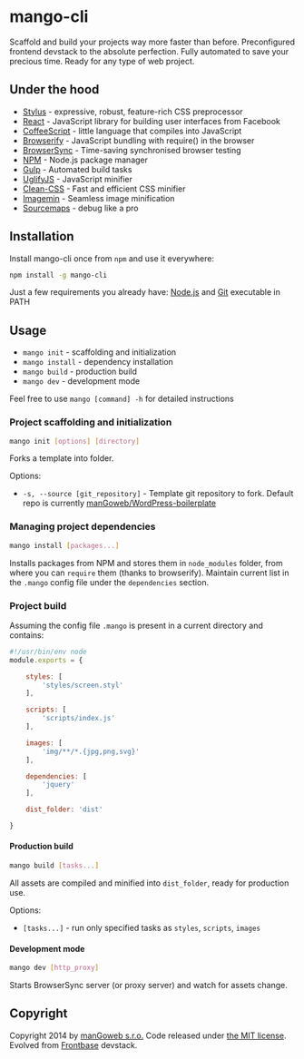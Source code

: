 mango-cli
=========

Scaffold and build your projects way more faster than before. Preconfigured frontend devstack to the absolute perfection. Fully automated to save your precious time. Ready for any type of web project.

## Under the hood

* [Stylus](http://learnboost.github.io/stylus) - expressive, robust, feature-rich CSS preprocessor
* [React](http://facebook.github.io/react) - JavaScript library for building user interfaces from Facebook
* [CoffeeScript](http://coffeescript.org) - little language that compiles into JavaScript
* [Browserify](http://browserify.org) - JavaScript bundling with require() in the browser
* [BrowserSync](http://www.browsersync.io) - Time-saving synchronised browser testing
* [NPM](https://www.npmjs.org) - Node.js package manager
* [Gulp](http://gulpjs.com/) - Automated build tasks
* [UglifyJS](http://lisperator.net/uglifyjs) - JavaScript minifier
* [Clean-CSS](https://github.com/jakubpawlowicz/clean-css) - Fast and efficient CSS minifier
* [Imagemin](https://github.com/imagemin/imagemin) - Seamless image minification 
* [Sourcemaps](https://github.com/floridoo/gulp-sourcemaps) - debug like a pro


## Installation

Install mango-cli once from `npm` and use it everywhere:

```sh
npm install -g mango-cli
```

Just a few requirements you already have: [Node.js](http://nodejs.org) and [Git](http://git-scm.com) executable in PATH


## Usage

* `mango init` - scaffolding and initialization
* `mango install` - dependency installation
* `mango build` - production build
* `mango dev` - development mode

Feel free to use `mango [command] -h` for detailed instructions


### Project scaffolding and initialization

```sh
mango init [options] [directory]
```

Forks a template into folder. 

Options:
* `-s, --source [git_repository]` - Template git repository to fork. Default repo is currently [manGoweb/WordPress-boilerplate](https://github.com/manGoweb/WordPress-boilerplate)


### Managing project dependencies

```sh
mango install [packages...]
```

Installs packages from NPM and stores them in `node_modules` folder, from where you can `require` them (thanks to browserify).
Maintain current list in the `.mango` config file under the `dependencies` section.


### Project build

Assuming the config file `.mango` is present in a current directory and contains:

```js
#!/usr/bin/env node
module.exports = {

	styles: [
		'styles/screen.styl'
	],

	scripts: [
		'scripts/index.js'
	],

	images: [
		'img/**/*.{jpg,png,svg}'
	],

	dependencies: [
		'jquery'
	],

	dist_folder: 'dist'

}
```


#### Production build

```sh
mango build [tasks...]
```

All assets are compiled and minified into `dist_folder`, ready for production use.

Options:
* `[tasks...]` - run only specified tasks as `styles`, `scripts`, `images`


#### Development mode

```sh
mango dev [http_proxy]
```

Starts BrowserSync server (or proxy server) and watch for assets change. 



## Copyright

Copyright 2014 by [manGoweb s.r.o.](http://www.mangoweb.cz) Code released under [the MIT license](LICENSE). Evolved from [Frontbase](http://frontbase.org) devstack.
